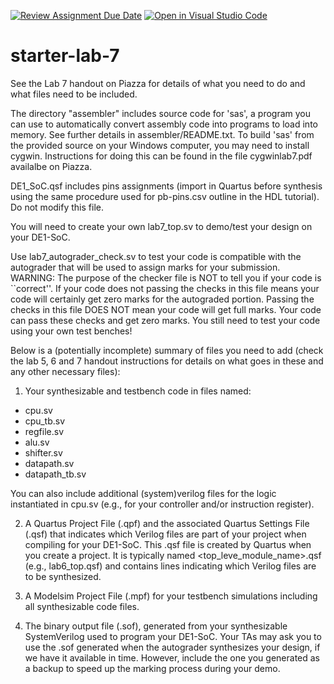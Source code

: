 [![Review Assignment Due Date](https://classroom.github.com/assets/deadline-readme-button-24ddc0f5d75046c5622901739e7c5dd533143b0c8e959d652212380cedb1ea36.svg)](https://classroom.github.com/a/HNhYxeeq)
[![Open in Visual Studio Code](https://classroom.github.com/assets/open-in-vscode-718a45dd9cf7e7f842a935f5ebbe5719a5e09af4491e668f4dbf3b35d5cca122.svg)](https://classroom.github.com/online_ide?assignment_repo_id=12973157&assignment_repo_type=AssignmentRepo)
# starter-lab-7

See the Lab 7 handout on Piazza for details of what you need to do and what files
need to be included.  

The directory "assembler" includes source code for 'sas', a program you can use
to automatically convert assembly code into programs to load into memory.  See
further details in assembler/README.txt.  To build 'sas' from the provided source
on your Windows computer, you may need to install cygwin.  Instructions for doing
this can be found in the file cygwinlab7.pdf availalbe on Piazza.

DE1_SoC.qsf includes pins assignments (import in Quartus before synthesis using the 
same procedure used for pb-pins.csv outline in the HDL tutorial). Do not modify this
file.

You will need to create your own lab7_top.sv to demo/test your design on your
DE1-SoC.

Use lab7_autograder_check.sv to test your code is compatible with the
autograder that will be used to assign marks for your submission.  WARNING: The
purpose of the checker file is NOT to tell you if your code is ``correct''.  If
your code does not passing the checks in this file means your code will
certainly get zero marks for the autograded portion.  Passing the checks in
this file DOES NOT mean your code will get full marks.  Your code can pass
these checks and get zero marks.  You still need to test your code using your
own test benches!

Below is a (potentially incomplete) summary of files you need to add (check the 
lab 5, 6 and 7 handout instructions for details on what goes in these and any other
necessary files):

1. Your synthesizable and testbench code in files named:
- cpu.sv
- cpu_tb.sv
- regfile.sv
- alu.sv
- shifter.sv
- datapath.sv
- datapath_tb.sv

You can also include additional (system)verilog files for the logic instantiated in cpu.sv
(e.g., for your controller and/or instruction register).

2. A Quartus Project File (.qpf) and the associated Quartus Settings File
   (.qsf) that indicates which Verilog files are part of your project when
compiling for your DE1-SoC. This .qsf file is created by Quartus when you
create a project.  It is typically named <top_leve_module_name>.qsf (e.g.,
lab6_top.qsf) and contains lines indicating which Verilog files are to be
synthesized.

2. A Modelsim Project File (.mpf) for your testbench simulations including
all synthesizable code files.

3. The binary output file (.sof), generated from your synthesizable SystemVerilog
 used to program your DE1-SoC.  Your TAs may ask you to use the .sof generated when the 
autograder synthesizes your design, if we have it available in time. However, include
the one you generated as a backup to speed up the marking process during your demo.  

